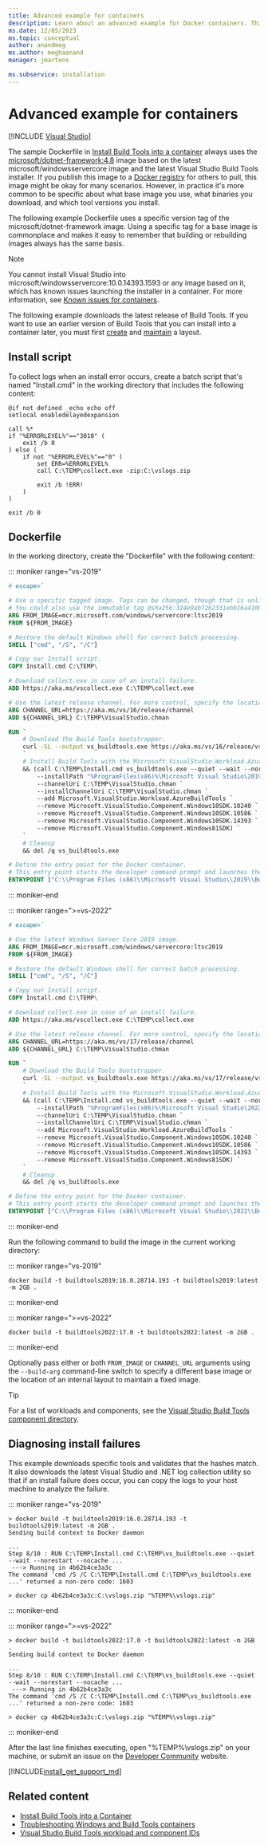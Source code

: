 ```yaml
---
title: Advanced example for containers
description: Learn about an advanced example for Docker containers. This example Dockerfile uses a specific version tag of the microsoft/dotnet-framework image.
ms.date: 12/05/2023
ms.topic: conceptual
author: anandmeg
ms.author: meghaanand
manager: jmartens

ms.subservice: installation
---
```

# Advanced example for containers

 [!INCLUDE [Visual Studio](~/includes/applies-to-version/vs-windows-only.md)]

The sample Dockerfile in [Install Build Tools into a container](build-tools-container.md) always uses the [microsoft/dotnet-framework:4.8](https://hub.docker.com/_/microsoft-dotnet-framework/) image based on the latest microsoft/windowsservercore image and the latest Visual Studio Build Tools installer. If you publish this image to a [Docker registry](https://azure.microsoft.com/services/container-registry) for others to pull, this image might be okay for many scenarios. However, in practice it's more common to be specific about what base image you use, what binaries you download, and which tool versions you install.

The following example Dockerfile uses a specific version tag of the microsoft/dotnet-framework image. Using a specific tag for a base image is commonplace and makes it easy to remember that building or rebuilding images always has the same basis.

> [!NOTE]
> You cannot install Visual Studio into microsoft/windowsservercore:10.0.14393.1593 or any image based on it, which has known issues launching the installer in a container. For more information, see [Known issues for containers](build-tools-container.md#troubleshooting-windows-and-build-tools-containers).

The following example downloads the latest release of Build Tools. If you want to use an earlier version of Build Tools that you can install into a container later, you must first [create](create-an-offline-installation-of-visual-studio.md) and [maintain](update-a-network-installation-of-visual-studio.md) a layout.

## Install script

To collect logs when an install error occurs, create a batch script that's named "Install.cmd" in the working directory that includes the following content:

```shell
@if not defined _echo echo off
setlocal enabledelayedexpansion

call %*
if "%ERRORLEVEL%"=="3010" (
    exit /b 0
) else (
    if not "%ERRORLEVEL%"=="0" (
        set ERR=%ERRORLEVEL%
        call C:\TEMP\collect.exe -zip:C:\vslogs.zip

        exit /b !ERR!
    )
)

exit /b 0
```

## Dockerfile

In the working directory, create the "Dockerfile" with the following content:

::: moniker range="vs-2019"

```dockerfile
# escape=`

# Use a specific tagged image. Tags can be changed, though that is unlikely for most images.
# You could also use the immutable tag @sha256:324e9ab7262331ebb16a4100d0fb1cfb804395a766e3bb1806c62989d1fc1326
ARG FROM_IMAGE=mcr.microsoft.com/windows/servercore:ltsc2019
FROM ${FROM_IMAGE}

# Restore the default Windows shell for correct batch processing.
SHELL ["cmd", "/S", "/C"]

# Copy our Install script.
COPY Install.cmd C:\TEMP\

# Download collect.exe in case of an install failure.
ADD https://aka.ms/vscollect.exe C:\TEMP\collect.exe

# Use the latest release channel. For more control, specify the location of an internal layout.
ARG CHANNEL_URL=https://aka.ms/vs/16/release/channel
ADD ${CHANNEL_URL} C:\TEMP\VisualStudio.chman

RUN `
    # Download the Build Tools bootstrapper.
    curl -SL --output vs_buildtools.exe https://aka.ms/vs/16/release/vs_buildtools.exe `
    `
    # Install Build Tools with the Microsoft.VisualStudio.Workload.AzureBuildTools workload, excluding workloads and components with known issues.
    && (call C:\TEMP\Install.cmd vs_buildtools.exe --quiet --wait --norestart --nocache install `
        --installPath "%ProgramFiles(x86)%\Microsoft Visual Studio\2019\BuildTools" `
        --channelUri C:\TEMP\VisualStudio.chman `
        --installChannelUri C:\TEMP\VisualStudio.chman `
        --add Microsoft.VisualStudio.Workload.AzureBuildTools `
        --remove Microsoft.VisualStudio.Component.Windows10SDK.10240 `
        --remove Microsoft.VisualStudio.Component.Windows10SDK.10586 `
        --remove Microsoft.VisualStudio.Component.Windows10SDK.14393 `
        --remove Microsoft.VisualStudio.Component.Windows81SDK) `
    `
    # Cleanup
    && del /q vs_buildtools.exe

# Define the entry point for the Docker container.
# This entry point starts the developer command prompt and launches the PowerShell shell.
ENTRYPOINT ["C:\\Program Files (x86)\\Microsoft Visual Studio\\2019\\BuildTools\\Common7\\Tools\\VsDevCmd.bat", "&&", "powershell.exe", "-NoLogo", "-ExecutionPolicy", "Bypass"]
```

::: moniker-end

::: moniker range=">=vs-2022"

```dockerfile
# escape=`

# Use the latest Windows Server Core 2019 image.
ARG FROM_IMAGE=mcr.microsoft.com/windows/servercore:ltsc2019
FROM ${FROM_IMAGE}

# Restore the default Windows shell for correct batch processing.
SHELL ["cmd", "/S", "/C"]

# Copy our Install script.
COPY Install.cmd C:\TEMP\

# Download collect.exe in case of an install failure.
ADD https://aka.ms/vscollect.exe C:\TEMP\collect.exe

# Use the latest release channel. For more control, specify the location of an internal layout.
ARG CHANNEL_URL=https://aka.ms/vs/17/release/channel
ADD ${CHANNEL_URL} C:\TEMP\VisualStudio.chman

RUN `
    # Download the Build Tools bootstrapper.
    curl -SL --output vs_buildtools.exe https://aka.ms/vs/17/release/vs_buildtools.exe `
    `
    # Install Build Tools with the Microsoft.VisualStudio.Workload.AzureBuildTools workload, excluding workloads and components with known issues.
    && (call C:\TEMP\Install.cmd vs_buildtools.exe --quiet --wait --norestart --nocache install `
        --installPath "%ProgramFiles(x86)%\Microsoft Visual Studio\2022\BuildTools" `
        --channelUri C:\TEMP\VisualStudio.chman `
        --installChannelUri C:\TEMP\VisualStudio.chman `
        --add Microsoft.VisualStudio.Workload.AzureBuildTools `
        --remove Microsoft.VisualStudio.Component.Windows10SDK.10240 `
        --remove Microsoft.VisualStudio.Component.Windows10SDK.10586 `
        --remove Microsoft.VisualStudio.Component.Windows10SDK.14393 `
        --remove Microsoft.VisualStudio.Component.Windows81SDK) `
    `
    # Cleanup
    && del /q vs_buildtools.exe

# Define the entry point for the Docker container.
# This entry point starts the developer command prompt and launches the PowerShell shell.
ENTRYPOINT ["C:\\Program Files (x86)\\Microsoft Visual Studio\\2022\\BuildTools\\Common7\\Tools\\VsDevCmd.bat", "&&", "powershell.exe", "-NoLogo", "-ExecutionPolicy", "Bypass"]
```

::: moniker-end

Run the following command to build the image in the current working directory:

::: moniker range="vs-2019"

```shell
docker build -t buildtools2019:16.0.28714.193 -t buildtools2019:latest -m 2GB .
```

::: moniker-end

::: moniker range=">=vs-2022"

```shell
docker build -t buildtools2022:17.0 -t buildtools2022:latest -m 2GB .
```

::: moniker-end

Optionally pass either or both `FROM_IMAGE` or `CHANNEL_URL` arguments using the `--build-arg` command-line switch to specify a different base image or the location of an internal layout to maintain a fixed image.

> [!TIP]
> For a list of workloads and components, see the [Visual Studio Build Tools component directory](workload-component-id-vs-build-tools.md).
>

## Diagnosing install failures

This example downloads specific tools and validates that the hashes match. It also downloads the latest Visual Studio and .NET log collection utility so that if an install failure does occur, you can copy the logs to your host machine to analyze the failure.

::: moniker range="vs-2019"

```shell
> docker build -t buildtools2019:16.0.28714.193 -t buildtools2019:latest -m 2GB .
Sending build context to Docker daemon

...
Step 8/10 : RUN C:\TEMP\Install.cmd C:\TEMP\vs_buildtools.exe --quiet --wait --norestart --nocache ...
 ---> Running in 4b62b4ce3a3c
The command 'cmd /S /C C:\TEMP\Install.cmd C:\TEMP\vs_buildtools.exe ...' returned a non-zero code: 1603

> docker cp 4b62b4ce3a3c:C:\vslogs.zip "%TEMP%\vslogs.zip"
```

::: moniker-end

::: moniker range=">=vs-2022"

```shell
> docker build -t buildtools2022:17.0 -t buildtools2022:latest -m 2GB .
Sending build context to Docker daemon

...
Step 8/10 : RUN C:\TEMP\Install.cmd C:\TEMP\vs_buildtools.exe --quiet --wait --norestart --nocache ...
 ---> Running in 4b62b4ce3a3c
The command 'cmd /S /C C:\TEMP\Install.cmd C:\TEMP\vs_buildtools.exe ...' returned a non-zero code: 1603

> docker cp 4b62b4ce3a3c:C:\vslogs.zip "%TEMP%\vslogs.zip"
```

::: moniker-end

After the last line finishes executing, open "%TEMP%\vslogs.zip" on your machine, or submit an issue on the [Developer Community](https://aka.ms/feedback/suggest?space=8) website.

[!INCLUDE[install_get_support_md](includes/install_get_support_md.md)]

## Related content

* [Install Build Tools into a Container](build-tools-container.md)
* [Troubleshooting Windows and Build Tools containers](build-tools-container.md#troubleshooting-windows-and-build-tools-containers)
* [Visual Studio Build Tools workload and component IDs](workload-component-id-vs-build-tools.md)
